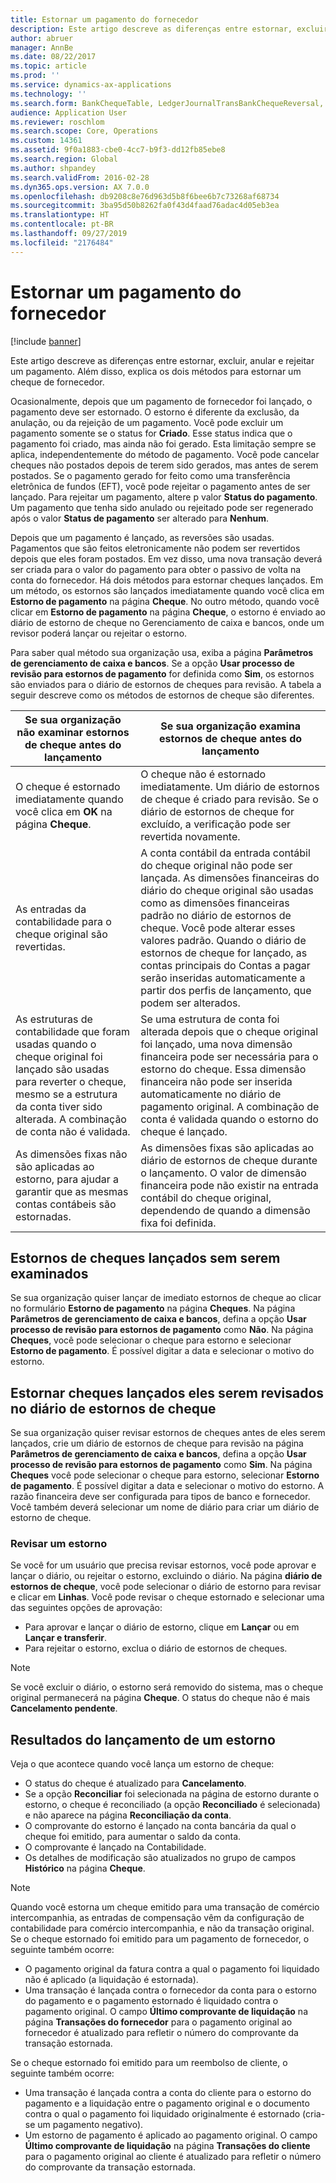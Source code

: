 ```yaml
---
title: Estornar um pagamento do fornecedor
description: Este artigo descreve as diferenças entre estornar, excluir, anular e rejeitar um pagamento. Além disso, explica os dois métodos para estornar um cheque de fornecedor.
author: abruer
manager: AnnBe
ms.date: 08/22/2017
ms.topic: article
ms.prod: ''
ms.service: dynamics-ax-applications
ms.technology: ''
ms.search.form: BankChequeTable, LedgerJournalTransBankChequeReversal, LedgerJournalTransVendPaym
audience: Application User
ms.reviewer: roschlom
ms.search.scope: Core, Operations
ms.custom: 14361
ms.assetid: 9f0a1883-cbe0-4cc7-b9f3-dd12fb85ebe8
ms.search.region: Global
ms.author: shpandey
ms.search.validFrom: 2016-02-28
ms.dyn365.ops.version: AX 7.0.0
ms.openlocfilehash: db9208c8e76d963d5b8f6bee6b7c73268af68734
ms.sourcegitcommit: 3ba95d50b8262fa0f43d4faad76adac4d05eb3ea
ms.translationtype: HT
ms.contentlocale: pt-BR
ms.lasthandoff: 09/27/2019
ms.locfileid: "2176484"
---
```

# <a name="reverse-a-vendor-payment"></a>Estornar um pagamento do fornecedor

[!include [banner](../includes/banner.md)]

Este artigo descreve as diferenças entre estornar, excluir, anular e rejeitar um pagamento. Além disso, explica os dois métodos para estornar um cheque de fornecedor. 

Ocasionalmente, depois que um pagamento de fornecedor foi lançado, o pagamento deve ser estornado. O estorno é diferente da exclusão, da anulação, ou da rejeição de um pagamento. Você pode excluir um pagamento somente se o status for **Criado**. Esse status indica que o pagamento foi criado, mas ainda não foi gerado. Esta limitação sempre se aplica, independentemente do método de pagamento. Você pode cancelar cheques não postados depois de terem sido gerados, mas antes de serem postados. Se o pagamento gerado for feito como uma transferência eletrônica de fundos (EFT), você pode rejeitar o pagamento antes de ser lançado. Para rejeitar um pagamento, altere p valor **Status do pagamento**. Um pagamento que tenha sido anulado ou rejeitado pode ser regenerado após o valor **Status de pagamento** ser alterado para **Nenhum**. 

Depois que um pagamento é lançado, as reversões são usadas. Pagamentos que são feitos eletronicamente não podem ser revertidos depois que eles foram postados. Em vez disso, uma nova transação deverá ser criada para o valor do pagamento para obter o passivo de volta na conta do fornecedor. Há dois métodos para estornar cheques lançados. Em um método, os estornos são lançados imediatamente quando você clica em **Estorno de pagamento** na página **Cheque**. No outro método, quando você clicar em **Estorno de pagamento** na página **Cheque**, o estorno é enviado ao diário de estorno de cheque no Gerenciamento de caixa e bancos, onde um revisor poderá lançar ou rejeitar o estorno. 

Para saber qual método sua organização usa, exiba a página **Parâmetros de gerenciamento de caixa e bancos**. Se a opção **Usar processo de revisão para estornos de pagamento** for definida como **Sim**, os estornos são enviados para o diário de estornos de cheques para revisão. A tabela a seguir descreve como os métodos de estornos de cheque são diferentes.

| Se sua organização não examinar estornos de cheque antes do lançamento                                                                                                                                  | Se sua organização examina estornos de cheque antes do lançamento                                                                                                                                                                                                                                                                                                                                                                     |
|-----------------------------------------------------------------------------------------------------------------------------------------------------------------------------------------------------|---------------------------------------------------------------------------------------------------------------------------------------------------------------------------------------------------------------------------------------------------------------------------------------------------------------------------------------------------------------------------------------------------------------------------------|
| O cheque é estornado imediatamente quando você clica em **OK** na página **Cheque**.                                                                                                                      | O cheque não é estornado imediatamente. Um diário de estornos de cheque é criado para revisão. Se o diário de estornos de cheque for excluído, a verificação pode ser revertida novamente.                                                                                                                                                                                                                                                                |
| As entradas da contabilidade para o cheque original são revertidas.                                                                                                                                         | A conta contábil da entrada contábil do cheque original não pode ser lançada. As dimensões financeiras do diário do cheque original são usadas como as dimensões financeiras padrão no diário de estornos de cheque. Você pode alterar esses valores padrão. Quando o diário de estornos de cheque for lançado, as contas principais do Contas a pagar serão inseridas automaticamente a partir dos perfis de lançamento, que podem ser alterados. |
| As estruturas de contabilidade que foram usadas quando o cheque original foi lançado são usadas para reverter o cheque, mesmo se a estrutura da conta tiver sido alterada. A combinação de conta não é validada. | Se uma estrutura de conta foi alterada depois que o cheque original foi lançado, uma nova dimensão financeira pode ser necessária para o estorno do cheque. Essa dimensão financeira não pode ser inserida automaticamente no diário de pagamento original. A combinação de conta é validada quando o estorno do cheque é lançado.                                                                                                        |
| As dimensões fixas não são aplicadas ao estorno, para ajudar a garantir que as mesmas contas contábeis são estornadas.                                                                                      | As dimensões fixas são aplicadas ao diário de estornos de cheque durante o lançamento. O valor de dimensão financeira pode não existir na entrada contábil do cheque original, dependendo de quando a dimensão fixa foi definida.                                                                                                                                                                                                     |

## <a name="reverse-posted-checks-without-reviewing-them"></a>Estornos de cheques lançados sem serem examinados
Se sua organização quiser lançar de imediato estornos de cheque ao clicar no formulário **Estorno de pagamento** na página **Cheques**. Na página **Parâmetros de gerenciamento de caixa e bancos**, defina a opção **Usar processo de revisão para estornos de pagamento** como **Não**. Na página **Cheques**, você pode selecionar o cheque para estorno e selecionar **Estorno de pagamento**. É possível digitar a data e selecionar o motivo do estorno.

## <a name="reverse-posted-checks-after-they-are-reviewed-in-the-check-reversal-journal"></a>Estornar cheques lançados eles serem revisados no diário de estornos de cheque
Se sua organização quiser revisar estornos de cheques antes de eles serem lançados, crie um diário de estornos de cheque para revisão na página **Parâmetros de gerenciamento de caixa e bancos**, defina a opção **Usar processo de revisão para estornos de pagamento** como **Sim**. Na página **Cheques** você pode selecionar o cheque para estorno, selecionar **Estorno de pagamento**. É possível digitar a data e selecionar o motivo do estorno. A razão financeira deve ser configurada para tipos de banco e fornecedor. Você também deverá selecionar um nome de diário para criar um diário de estorno de cheque.

### <a name="review-a-reversal"></a>Revisar um estorno

Se você for um usuário que precisa revisar estornos, você pode aprovar e lançar o diário, ou rejeitar o estorno, excluindo o diário. Na página **diário de estornos de cheque**, você pode selecionar o diário de estorno para revisar e clicar em **Linhas**. Você pode revisar o cheque estornado e selecionar uma das seguintes opções de aprovação:

-   Para aprovar e lançar o diário de estorno, clique em **Lançar** ou em **Lançar e transferir**.
-   Para rejeitar o estorno, exclua o diário de estornos de cheques.

> [!NOTE]
> Se você excluir o diário, o estorno será removido do sistema, mas o cheque original permanecerá na página **Cheque**. O status do cheque não é mais **Cancelamento pendente**.

## <a name="results-of-posting-a-reversal"></a>Resultados do lançamento de um estorno
Veja o que acontece quando você lança um estorno de cheque:

-   O status do cheque é atualizado para **Cancelamento**.
-   Se a opção **Reconciliar** foi selecionada na página de estorno durante o estorno, o cheque é reconciliado (a opção **Reconciliado** é selecionada) e não aparece na página **Reconciliação da conta**.
-   O comprovante do estorno é lançado na conta bancária da qual o cheque foi emitido, para aumentar o saldo da conta.
-   O comprovante é lançado na Contabilidade.
-   Os detalhes de modificação são atualizados no grupo de campos **Histórico** na página **Cheque**.

> [!NOTE] 
> Quando você estorna um cheque emitido para uma transação de comércio intercompanhia, as entradas de compensação vêm da configuração de contabilidade para comércio intercompanhia, e não da transação original. Se o cheque estornado foi emitido para um pagamento de fornecedor, o seguinte também ocorre:

-   O pagamento original da fatura contra a qual o pagamento foi liquidado não é aplicado (a liquidação é estornada).
-   Uma transação é lançada contra o fornecedor da conta para o estorno do pagamento e o pagamento estornado é liquidado contra o pagamento original. O campo **Último comprovante de liquidação** na página **Transações do fornecedor** para o pagamento original ao fornecedor é atualizado para refletir o número do comprovante da transação estornada.

Se o cheque estornado foi emitido para um reembolso de cliente, o seguinte também ocorre:

-   Uma transação é lançada contra a conta do cliente para o estorno do pagamento e a liquidação entre o pagamento original e o documento contra o qual o pagamento foi liquidado originalmente é estornado (cria-se um pagamento negativo).
-   Um estorno de pagamento é aplicado ao pagamento original. O campo **Último comprovante de liquidação** na página **Transações do cliente** para o pagamento original ao cliente é atualizado para refletir o número do comprovante da transação estornada.




